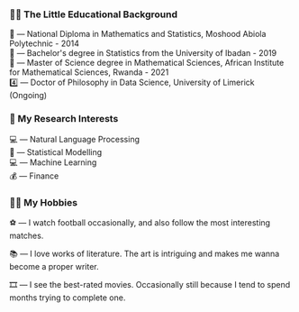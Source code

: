 

### 🧑‍🎓 The Little Educational Background
🥇 &mdash; National Diploma in Mathematics and Statistics, Moshood Abiola Polytechnic - $2014$ \
🥈 &mdash; Bachelor's degree in Statistics from the University of Ibadan - $2019$ \
🥉 &mdash; Master of Science degree in Mathematical Sciences, African Institute for Mathematical Sciences, Rwanda - $2021$ \
4️⃣ &mdash; Doctor of Philosophy in Data Science, University of Limerick (Ongoing)

### 📗 My Research Interests
💻 &mdash; Natural Language Processing \
🔢 &mdash; Statistical Modelling \
💻 &mdash; Machine Learning \
💰 &mdash; Finance 

### 🤾‍♂️ My Hobbies
⚽ &mdash; I watch football occasionally, and also follow the most interesting matches.

📚 &mdash; I love works of literature. The art is intriguing and makes me wanna become a proper writer.

🎞️ &mdash; I see the best-rated movies. Occasionally still because I tend to spend months trying to complete one.
